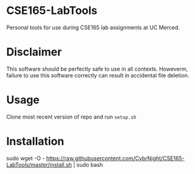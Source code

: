 # CSE165-LabTools
Personal tools for use during CSE165 lab assignments at UC Merced.

# Disclaimer
This software should be perfectly safe to use in all contexts. Howeverm, failure to use this software correctly can result in accidental file deletion.

# Usage
Clone most recent version of repo and run `setup.sh` 

# Installation
sudo wget -O - https://raw.githubusercontent.com/CybrNight/CSE165-LabTools/master/install.sh | sudo bash
